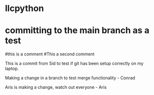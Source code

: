 # llcpython
# committing to the main branch as a test
#this is a comment
#This a second comment

This is a commit from Sid to test if git has been setup correctly on my laptop.

Making a change in a branch to test merge functionality - Conrad

Aris is making a change, watch out everyone - Aris
